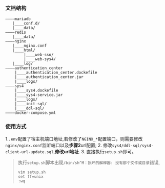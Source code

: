 ### 文档结构
```text
————mariadb
   |____conf.d/
   |____data/
————redis
   |____data/
————nginx
   |____nginx.conf
   |____html/
        |____web-sso/
        |____web-sys4/
   |____log/
————authentication_center
    |____authentication_center.dockefile
    |____authentication_center.jar
    |____logs/
————sys4
    |____sys4.dockefile
    |____sys4-service.jar
    |____logs/
    |____init-sql/
    |____ddl-sql/
————docker-compose.yml
```

### 使用方式
1.`.env`配置了宿主机端口地址,若修改了`NGINX_*`配置端口，则需要修改`nginx/nginx.conf`监听端口以及**步骤2**url配置;
2. 修改`sys4/ddl-sql/sys4-client-url-update.sql`,**修改url地址**.
3. 直接执行`setup.sh`即可。 
> 执行`setup.sh`脚本出现`/bin/sh^M：损坏的解释器: 没有那个文件或目录`错误,
>```
>vim setup.sh   
>set ff=unix 
>:wq
>```
                     
